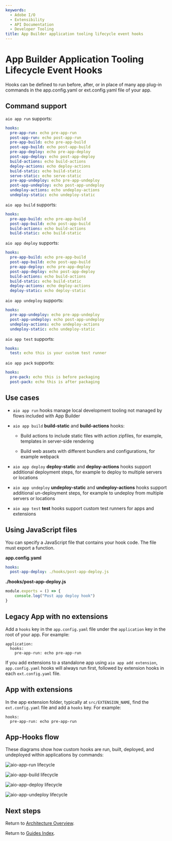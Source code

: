 ```yaml
---
keywords:
  - Adobe I/O
  - Extensibility
  - API Documentation
  - Developer Tooling
title: App Builder application tooling lifecycle event hooks
---
```


# App Builder Application Tooling Lifecycle Event Hooks

Hooks can be defined to run before, after, or in place of many app plug-in commands in the app.config.yaml or ext.config.yaml file of your app. 

## Command support

`aio app run` supports:

```yaml
hooks:
  pre-app-run: echo pre-app-run
  post-app-run: echo post-app-run
  pre-app-build: echo pre-app-build
  post-app-build: echo post-app-build
  pre-app-deploy: echo pre-app-deploy
  post-app-deploy: echo post-app-deploy
  build-actions: echo build-actions
  deploy-actions: echo deploy-actions
  build-static: echo build-static
  serve-static: echo serve-static
  pre-app-undeploy: echo pre-app-undeploy
  post-app-undeploy: echo post-app-undeploy
  undeploy-actions: echo undeploy-actions
  undeploy-static: echo undeploy-static
```

`aio app build` supports:

```yaml
hooks:
  pre-app-build: echo pre-app-build
  post-app-build: echo post-app-build
  build-actions: echo build-actions
  build-static: echo build-static
```

`aio app deploy` supports:

```yaml
hooks:
  pre-app-build: echo pre-app-build
  post-app-build: echo post-app-build
  pre-app-deploy: echo pre-app-deploy
  post-app-deploy: echo post-app-deploy
  build-actions: echo build-actions
  build-static: echo build-static
  deploy-actions: echo deploy-actions
  deploy-static: echo deploy-static
```

`aio app undeploy` supports:

```yaml
hooks:
  pre-app-undeploy: echo pre-app-undeploy
  post-app-undeploy: echo post-app-undeploy
  undeploy-actions: echo undeploy-actions
  undeploy-static: echo undeploy-static
```

`aio app test` supports:

```yaml
hooks:
  test: echo this is your custom test runner
```

`aio app pack` supports: 

```yaml
hooks: 
  pre-pack: echo this is before packaging
  post-pack: echo this is after packaging
```

## Use cases

- `aio app run` hooks manage local development tooling not managed by flows included with App Builder

- `aio app build` **build-static** and **build-actions** hooks:
  
  - Build actions to include static files with action zipfiles, for example, templates in server-side rendering
  
  - Build web assets with different bundlers and configurations, for example webpack

- `aio app deploy` **deploy-static** and **deploy-actions** hooks support additional deployment steps, for example to deploy to multiple servers or locations

- `aio app undeploy` **undeploy-static** and **undeploy-actions** hooks support additional un-deployment steps, for example to undeploy from multiple servers or locations

- `aio app test` **test** hooks support custom test runners for apps and extensions

## Using JavaScript files

You can specify a JavaScript file that contains your hook code. The file must export a function. 

**app.config.yaml**

```yaml
hooks:
  post-app-deploy: ./hooks/post-app-deploy.js
```

**./hooks/post-app-deploy.js**

```js
module.exports = () => {
    console.log("Post app deploy hook")
}
```

## Legacy App with no extensions

Add a `hooks` key in the `app.config.yaml` file under the `application` key in the root of your app. For example:

```
application:
  hooks:
    pre-app-run: echo pre-app-run
```

If you add extensions to a standalone app using `aio app add extension`,  `app.config.yaml` hooks will always run first, followed by extension hooks in each `ext.config.yaml` file.

## App with extensions

In the app extension folder, typically at `src/EXTENSION_NAME`, find the `ext.config.yaml` file and add a `hooks` key. For example:

```
hooks:
  pre-app-run: echo pre-app-run
```

## App-Hooks flow

These diagrams show how custom hooks are run, built, deployed, and undeployed within applications by commands:

![aio-app-run lifecycle](../../../images/aio-app-run.png)

![aio-app-build lifecycle](../../../images/aio-app-build.png)

![aio-app-deploy lifecycle](../../../images/aio-app-deploy.png)

![aio-app-undeploy lifecycle](../../../images/aio-app-undeploy.png)

## Next steps

Return to [Architecture Overview](architecture_overview.md).

Return to [Guides Index](../../../guides/index.md).
